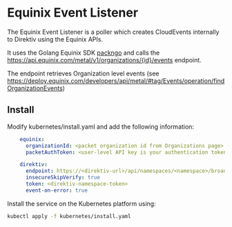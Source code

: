 # Equinix Event Listener

The Equinix Event Listener is a poller which creates CloudEvents internally to Direktiv using the Equinix APIs. 

It uses the Golang Equinix SDK [packngo](https://github.com/packethost/packngo) and calls the https://api.equinix.com/metal/v1/organizations/{id}/events endpoint. 

The endpoint retrieves Organization level events (see https://deploy.equinix.com/developers/api/metal/#tag/Events/operation/findOrganizationEvents)

## Install

Modify kubernetes/install.yaml and add the following information:

```yaml
    equinix:
      organizationId: <packet organization id from Organizations page>
      packetAuthToken: <user-level API key is your authentication token for the Equinix Metal API across the projects and organizations that you have access to>

    direktiv:
      endpoint: https://<direktiv-url>/api/namespaces/<namespace>/broadcast
      insecureSkipVerify: true
      token: <direktiv-namespace-token>
      event-on-error: true
```

Install the service on the Kubernetes platform using:

```sh
kubectl apply -f kubernetes/install.yaml
```